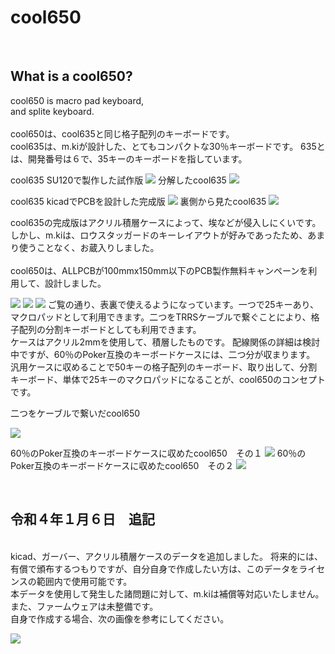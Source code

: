# cool650

<br>

## What is a cool650?

cool650 is macro pad keyboard,
<br>
and splite keyboard.
<br>
<br>
cool650は、cool635と同じ格子配列のキーボードです。
<br>
cool635は、m.kiが設計した、とてもコンパクトな30％キーボードです。
635とは、開発番号は６で、35キーのキーボードを指しています。
<br>


cool635 SU120で製作した試作版
![](img/img0001.jpg)
分解したcool635
![](img/img0002.jpg)

cool635 kicadでPCBを設計した完成版
![](img/img0003.jpg)
裏側から見たcool635
![](img/img0004.jpg)


cool635の完成版はアクリル積層ケースによって、埃などが侵入しにくいです。
<br>
しかし、m.kiは、ロウスタッガードのキーレイアウトが好みであったため、あまり使うことなく、お蔵入りしました。
<br>
<br>
cool650は、ALLPCBが100mmx150mm以下のPCB製作無料キャンペーンを利用して、設計しました。

![](img/img0005.jpg)
![](img/img0006.jpg)
![](img/img0007.jpg)
ご覧の通り、表裏で使えるようになっています。一つで25キーあり、マクロパッドとして利用できます。二つをTRRSケーブルで繋ぐことにより、格子配列の分割キーボードとしても利用できます。
<br>
ケースはアクリル2mmを使用して、積層したものです。
配線関係の詳細は検討中ですが、60％のPoker互換のキーボードケースには、二つ分が収まります。
汎用ケースに収めることで50キーの格子配列のキーボード、取り出して、分割キーボード、単体で25キーのマクロパッドになることが、cool650のコンセプトです。

二つをケーブルで繋いだcool650

![](img/img0008.jpg)

60％のPoker互換のキーボードケースに収めたcool650　その１
![](img/img0009.jpg)
60％のPoker互換のキーボードケースに収めたcool650　その２
![](img/img0010.jpg)


<br>

## 令和４年１月６日　追記
<br>
kicad、ガーバー、アクリル積層ケースのデータを追加しました。
将来的には、有償で頒布するつもりですが、自分自身で作成したい方は、このデータをライセンスの範囲内で使用可能です。
<br>
本データを使用して発生した諸問題に対して、m.kiは補償等対応いたしません。
<br>
また、ファームウェアは未整備です。
<br>
自身で作成する場合、次の画像を参考にしてください。

![](img/img0011.png)
